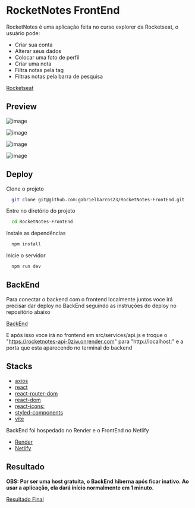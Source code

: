 # RocketNotes FrontEnd
RocketNotes é uma aplicação feita no curso explorer da Rocketseat, o usuário pode:

- Criar sua conta
- Alterar seus dados
- Colocar uma foto de perfil 
- Criar uma nota
- Filtra notas pela tag
- Filtras notas pela barra de pesquisa


[Rocketseat](https://www.rocketseat.com.br)

## Preview

![image](https://github.com/gabrielbarros23/Food-Explorer-FrontEnd/assets/91755263/16d57e60-52a7-4124-9478-c1efc105e776)

![image](https://github.com/gabrielbarros23/Food-Explorer-FrontEnd/assets/91755263/5d5b2a69-3987-4fbb-89cf-c60462d8a6ac)

![image](https://github.com/gabrielbarros23/Food-Explorer-FrontEnd/assets/91755263/3cbd69b2-99ad-4ee5-8923-9f0d9eb5de51)

![image](https://github.com/gabrielbarros23/Food-Explorer-FrontEnd/assets/91755263/d53bbaf7-db2e-49a7-9681-5f7f4d0a89b3)
## Deploy

Clone o projeto

```bash
  git clone git@github.com:gabrielbarros23/RocketNotes-FrontEnd.git
```

Entre no diretório do projeto

```bash
  cd RocketNotes-FrontEnd
```

Instale as dependências

```bash
  npm install
```

Inicie o servidor

```bash
  npm run dev
```
## BackEnd

Para conectar o backend com o frontend localmente juntos voce irá precisar dar deploy no BackEnd seguindo as instruções do deploy no repositório abaixo

[BackEnd](https://github.com/gabrielbarros23/RocketNotes-API)

E após isso voce irá no frontend em src/services/api.js e troque o "https://rocketnotes-api-0ziw.onrender.com" para "http://localhost:" e a porta que esta aparecendo no terminal do backend
## Stacks

- [axios]( https://github.com/axios/axios)
- [react]( https://react.dev)
- [react-router-dom]( https://reactrouter.com/web/guides/quick-start)
- [react-dom](https://reactjs.org/docs/react-dom.html)
- [react-icons:](https://react-icons.github.io/react-icons/)
- [styled-components]( https://styled-components.com/docs)
- [vite]( https://vitejs.dev/guide/)

BackEnd foi hospedado no Render e o FrontEnd no Netlify

- [Render](https://render.com/)
- [Netlify](https://www.netlify.com/)


## Resultado

**OBS: Por ser uma host gratuita, o BackEnd hiberna após ficar inativo. Ao usar a aplicação, ela dará início normalmente em 1 minuto.**

[Resultado Final](https://rocketnotes23.netlify.app/)
